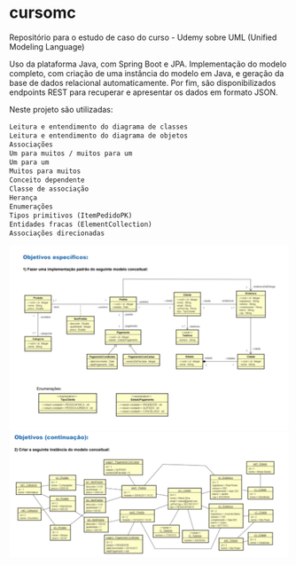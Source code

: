 # cursomc

Repositório para o estudo de caso do curso - Udemy sobre UML (Unified Modeling Language)

Uso da plataforma Java, com Spring Boot e JPA. Implementação do modelo completo, com criação de uma instância do modelo em Java, e geração da base de dados relacional automaticamente. Por fim, são disponibilizados endpoints REST para recuperar e apresentar os dados em formato JSON.

Neste projeto são utilizadas:

    Leitura e entendimento do diagrama de classes
    Leitura e entendimento do diagrama de objetos
    Associações
    Um para muitos / muitos para um
    Um para um
    Muitos para muitos
    Conceito dependente
    Classe de associação
    Herança
    Enumerações
    Tipos primitivos (ItemPedidoPK)
    Entidades fracas (ElementCollection)
    Associações direcionadas
    
![Objetivos_especificos](objetivos_especificos.PNG)
![Objetivos_especificos2](objetivos_especificos2.PNG)

